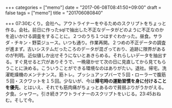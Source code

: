 +++
categories = ["memo"]
date = "2017-06-08T08:41:50+09:00"
draft = false
tags = ["memo"]
title = "201706080840"

+++
07:30むくり。会社へ。アウトライナーをやるためのスクリプトをちょっと作る。会社。前日に作ったsqlで抽出した不正なデータがどのように不正なのかを追いかける調査をすることに。２つのうち１つはすぐわかった。昼食。サラダ・チキン・野菜ジュース。いつも通り。作業再開。２つめの不正データの調査が進まず。古いシステムだったころのデータが混ざっており、追跡に限界があるのが判明。近似値しか出せそうにないとあきらめる。それらしいデータを抽出する。すぐ見せると穴がありそうで、一晩寝かせて次の日に見直してから見てもらうことに決める。こういうことができる環境なのはありがたい。退社。帰宅。洗濯乾燥機のメンテナンス。筋トレ。プッシュアップバーで５回・ローラーで腹筋５回・スクワットを１５回。少ないが、今は**帰宅時の運動習慣を身に付けることを優先**。とはいえ、それでも筋肉痛がちょっとあるので貧弱ぶりがうかがえる。夕食。シャワー。引き続きアウトライナーのスクリプトをいじる。23:45おねむ。そして今。